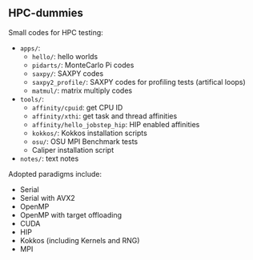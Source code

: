 ## HPC-dummies

Small codes for HPC testing:

* `apps/`:
  * `hello/`: hello worlds
  * `pidarts/`: MonteCarlo Pi codes
  * `saxpy/`: SAXPY codes
  * `saxpy2_profile/`: SAXPY codes for profiling tests (artifical loops)
  * `matmul/`: matrix multiply codes
* `tools/`:
  * `affinity/cpuid`: get CPU ID
  * `affinity/xthi`: get task and thread affinities
  * `affinity/hello_jobstep_hip`: HIP enabled affinities
  * `kokkos/`: Kokkos installation scripts
  * `osu/`: OSU MPI Benchmark tests
  * Caliper installation script
* `notes/`: text notes

Adopted paradigms include:
* Serial
* Serial with AVX2
* OpenMP
* OpenMP with target offloading
* CUDA
* HIP
* Kokkos (including Kernels and RNG)
* MPI

